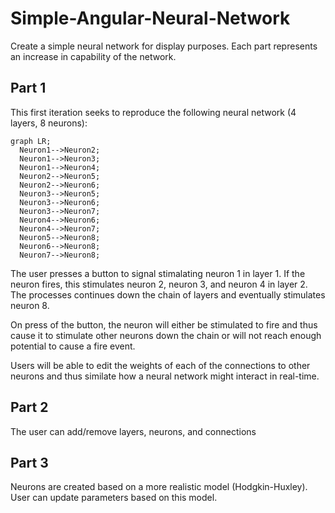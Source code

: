 # Simple-Angular-Neural-Network

Create a simple neural network for display purposes.
Each part represents an increase in capability of the network.
<br>
## Part 1

This first iteration seeks to reproduce the following neural network (4 layers, 8 neurons):
```mermaid
graph LR;
  Neuron1-->Neuron2;
  Neuron1-->Neuron3;
  Neuron1-->Neuron4;
  Neuron2-->Neuron5;
  Neuron2-->Neuron6;
  Neuron3-->Neuron5;
  Neuron3-->Neuron6;
  Neuron3-->Neuron7;
  Neuron4-->Neuron6;
  Neuron4-->Neuron7;
  Neuron5-->Neuron8;
  Neuron6-->Neuron8;
  Neuron7-->Neuron8;
```

The user presses a button to signal stimalating neuron 1 in layer 1. If the neuron fires, this stimulates neuron 2, neuron 3, and neuron 4 in layer 2. The processes continues down the chain of layers and eventually stimulates neuron 8.

On press of the button, the neuron will either be stimulated to fire and thus cause it to stimulate other neurons down the chain or will not reach enough potential to cause a fire event.

Users will be able to edit the weights of each of the connections to other neurons and thus similate how a neural network might interact in real-time.

## Part 2

The user can add/remove layers, neurons, and connections

## Part 3

Neurons are created based on a more realistic model (Hodgkin-Huxley).
User can update parameters based on this model.
